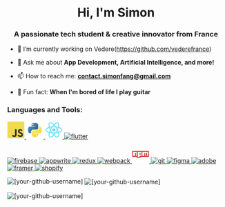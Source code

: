 <h1 align="center">Hi, I'm Simon</h1>
<h3 align="center">A passionate tech student & creative innovator from France</h3>

- 🔭 I’m currently working on Vedere(https://github.com/vederefrance)
  
- 💬 Ask me about **App Development, Artificial Intelligence, and more!**

- 📫 How to reach me: **contact.simonfang@gmail.com**

- 🎸 Fun fact: **When I'm bored of life I play guitar**

<h3 align="left">Languages and Tools:</h3>
<p align="left"> 
    <a href="https://www.javascript.com/" target="_blank" rel="noreferrer"> <img src="https://raw.githubusercontent.com/devicons/devicon/master/icons/javascript/javascript-original.svg" alt="javascript" width="40" height="40"/> </a> 
    <a href="https://www.python.org/" target="_blank" rel="noreferrer"> <img src="https://raw.githubusercontent.com/devicons/devicon/master/icons/python/python-original.svg" alt="python" width="40" height="40"/> </a> 
    <a href="https://reactjs.org/" target="_blank" rel="noreferrer"> <img src="https://raw.githubusercontent.com/devicons/devicon/master/icons/react/react-original.svg" alt="react" width="40" height="40"/> </a> 
    <a href="https://flutter.dev/" target="_blank" rel="noreferrer"> <img src="https://www.vectorlogo.zone/logos/flutterio/flutterio-icon.svg" alt="flutter" width="40" height="40"/> </a>
</p>

<p align="left">
    <a href="https://firebase.google.com/" target="_blank" rel="noreferrer"> <img src="https://www.vectorlogo.zone/logos/firebase/firebase-icon.svg" alt="firebase" width="40" height="40"/> </a>
    <a href="https://appwrite.io/" target="_blank" rel="noreferrer"> <img src="https://appwrite.io/assets/logomark/logo.png" alt="appwrite" width="40" height="40"/> </a>
    <a href="https://redux.js.org/" target="_blank" rel="noreferrer"> <img src="https://raw.githubusercontent.com/reduxjs/redux/master/logo/logo.png" alt="redux" width="40" height="40"/> </a>
    <a href="https://webpack.js.org/" target="_blank" rel="noreferrer"> <img src="https://webpack.js.org/icon.svg" alt="webpack" width="40" height="40"/> </a>
    <a href="https://www.npmjs.com/" target="_blank" rel="noreferrer"> <img src="https://raw.githubusercontent.com/devicons/devicon/master/icons/npm/npm-original-wordmark.svg" alt="npm" width="40" height="40"/> </a>
    <a href="https://git-scm.com/" target="_blank" rel="noreferrer"> <img src="https://www.vectorlogo.zone/logos/git-scm/git-scm-icon.svg" alt="git" width="40" height="40"/> </a>
    <a href="https://www.figma.com/" target="_blank" rel="noreferrer"> <img src="https://www.vectorlogo.zone/logos/figma/figma-icon.svg" alt="figma" width="40" height="40"/> </a>
    <a href="https://www.adobe.com/creativecloud.html" target="_blank" rel="noreferrer"> <img src="https://upload.wikimedia.org/wikipedia/commons/thumb/0/01/Adobe_Creative_Cloud_logo.svg/2048px-      
          Adobe_Creative_Cloud_logo.svg.png" alt="adobe" width="40" height="40"/> </a>
    <a href="https://www.framer.com/" target="_blank" rel="noreferrer"> <img src="https://www.vectorlogo.zone/logos/framer/framer-icon.svg" alt="framer" width="40" height="40"/> </a>
    <a href="https://www.shopify.com/" target="_blank" rel="noreferrer"> <img src="https://cdn.worldvectorlogo.com/logos/shopify.svg" alt="shopify" width="40" height="40"/> </a>
</p>

<p><img align="left" src="https://github-readme-stats.vercel.app/api/top-langs?username=[your-github-username]&show_icons=true&locale=en&layout=compact" alt="[your-github-username]" /></p>

<p>&nbsp;<img align="center" src="https://github-readme-stats.vercel.app/api?username=[your-github-username]&show_icons=true&locale=en" alt="[your-github-username]" /></p>

<p><img align="center" src="https://github-readme-streak-stats.herokuapp.com/?user=[your-github-username]&" alt="[your-github-username]" /></p>
